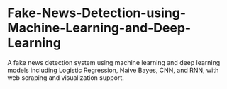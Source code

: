 # Fake-News-Detection-using-Machine-Learning-and-Deep-Learning
A fake news detection system using machine learning and deep learning models including Logistic Regression, Naive Bayes, CNN, and RNN, with web scraping and visualization support.

